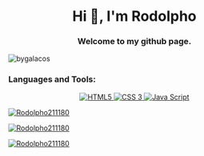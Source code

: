 <h1 align="center">Hi 👋, I'm Rodolpho</h1>
<h3 align="center">Welcome to my github page.</h3>

<p align="left"> <img src="https://komarev.com/ghpvc/?username=Rodolpho211180&label=Profile%20views&color=0e75b6&style=flat" alt="bygalacos" /> </p>


<h3 align="left">Languages and Tools:</h3>

<p align="center">
<a href="https://www.w3.org/html/logo/" target="_blank"><img src="https://img.shields.io/badge/HTML-239120?style=for-the-badge&logo=html5&logoColor=white" alt="HTML5"/> 
<a href="https://www.w3.org/Style/CSS/Overview.en.html" alt="CSS3"> <img src="https://img.shields.io/badge/CSS-239120?&style=for-the-badge&logo=css3&logoColor=white" alt="CSS 3"/>
<a href="https://www.javascript.com/" alt="JAVASCRIPT"><img src="https://img.shields.io/badge/JavaScript-F7DF1E?style=for-the-badge&logo=javascript&logoColor=black" alt="Java Script"/><p><img  src="https://github-readme-stats.vercel.app/api/top-langs?username=Rodolpho211180&show_icons=true&locale=en&layout=compact" alt="Rodolpho211180"/></p><p><img src="https://github-readme-stats.vercel.app/api?username=Rodolpho211180&show_icons=true&locale=en" alt="Rodolpho211180"/></p>
<p><img src="https://github-readme-streak-stats.herokuapp.com/?user=Rodolpho211180&" alt="Rodolpho211180" /></p>
